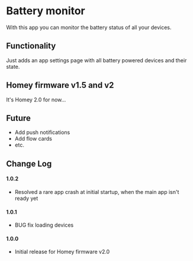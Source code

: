 # Battery monitor

With this app you can monitor the battery status of all your devices.  

## Functionality

Just adds an app settings page with all battery powered devices and their state.

## Homey firmware v1.5 and v2

It's Homey 2.0 for now...

## Future

- Add push notifications
- Add flow cards
- etc.

## Change Log

#### 1.0.2

- Resolved a rare app crash at initial startup, when the main app isn't ready yet
  
#### 1.0.1

- BUG fix loading devices

#### 1.0.0

- Initial release for Homey firmware v2.0